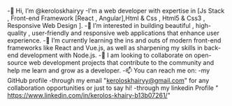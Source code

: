  -👋 Hi, I’m @keroloskhairyy 
 -I'm a web developer with expertise in [Js Stack , Front-end Framework [React , Angular],Html & Css , Html5 & Css3 , Responsive Web Design ].
-👀 I’m interested in building beautiful , high-quality , user-friendly and responsive web applications that enhance user experience.
-🌱 I’m currently learning the ins and outs of modern front-end frameworks like React and Vue.js, as well as sharpening my skills in back-end development with Node.js.
-💞️ I am looking to collaborate on open-source web development projects that contribute to the community and help me learn and grow as a developer.
-📫 You can reach me on:
-my GitHub profile
-through my email "keroloskhairyy@gmail.com" for any collaboration opportunities or just to say hi!
-through my linkedin Profile " https://www.linkedin.com/in/kerolos-khairy-b13b07261/"


